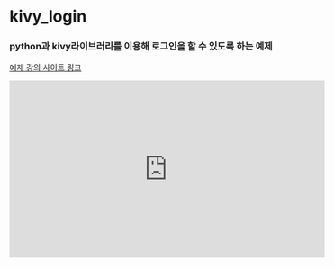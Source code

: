 # kivy_login

### python과 kivy라이브러리를 이용해 로그인을 할 수 있도록 하는 예제  

[예제 강의 사이트 링크](https://techwithtim.net/tutorials/kivy-tutorial/example-gui/)  

<iframe width="560" height="315" src="https://www.youtube.com/embed/QQlOCWEhmrM" frameborder="0" allow="accelerometer; autoplay; encrypted-media; gyroscope; picture-in-picture" allowfullscreen></iframe>
